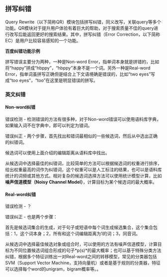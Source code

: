 ## 拼写纠错

Query Rewrite（以下简称QR）模块包括拼写纠错，同义改写，关联query等多个功能。QR模块对于提升用户体验有着巨大的帮助，对于搜索质量不佳的query进行改写后能返回更好的搜索结果。其中，拼写纠错（Error Correction，以下简称EC）是用户比较容易感知的一个功能。



**百度纠错功能示例**



拼写错误主要分为两种，一种是Non-word Error，指单词本身就是拼错的，比如将“happy”拼成“hbppy”，“hbppy”本身不是一个词。另外一种是Real-word Error，指单词虽拼写正确但是结合上下文语境确是错误的，比如“two eyes”写成“too eyes”，“too”在这里是明显错误的拼写。



### **英文纠错**

#### **Non-word纠错**

错误检测 - 检测错误的方法有很多种，对于Non-word错误可以使用语料库字典，如果输入词不在字典中，即可以判定为错词。

错误纠正 - 两个步骤，首先找出和错词最相似的一些候选词，然后从中选出正确的纠错词。

候选词可以使用上面介绍的编辑距离从语料库中找出。

从候选词中选择最佳的纠错词，比较简单的方法可以根据候选词的权重进行排序，给出权重最高的词作为纠错词，这个权重可以是人工标注的结果，也可以是语料库统计的词频或其他方式。相对复杂的候选词选择方法可以使用统计模型计算，比如**噪声信道模型（Noisy Channel Model）**，计算目标为某个候选词的最大概率。

#### **Real-word纠错**

错误检测 - ？

错误纠正 - 也是两个步骤：

首先是候选词集合的生成，对于句子或短语中每个词生成候选集合，这个集合包括：1，这个词本身；2，所有和这个词编辑距离为1的词；3，同音词。

从候选词中选择最佳候选对象或组合时，可以使用的方法有噪声信道模型，计算目标为不同位置候选词组合形成的句子*p(s)*的最大概率；也可以基于特殊分类方法纠错，根据多个特征训练出一对Real-word之间的转移模型，常见的分类器包括SVM（Support Vector Machine，支持向量机）或者是基于规则的分类器，特征可以选择每个word的unigram，bigram概率等。。






